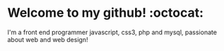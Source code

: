 <h1> Welcome <span> to my </pan> github! :octocat: </h1>
<p> I'm a front end programmer javascript, css3, php and mysql, passionate about web and web design!</p>

